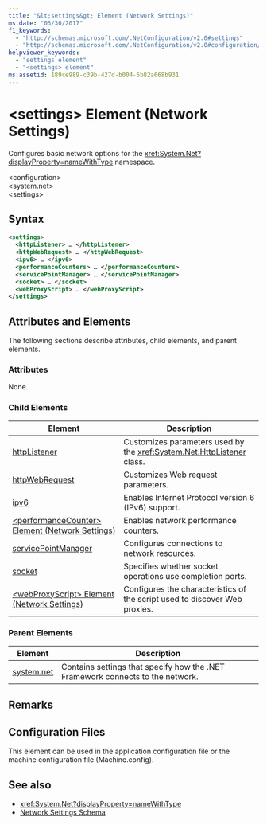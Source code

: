 ```yaml
---
title: "&lt;settings&gt; Element (Network Settings)"
ms.date: "03/30/2017"
f1_keywords: 
  - "http://schemas.microsoft.com/.NetConfiguration/v2.0#settings"
  - "http://schemas.microsoft.com/.NetConfiguration/v2.0#configuration/system.net/settings"
helpviewer_keywords: 
  - "settings element"
  - "<settings> element"
ms.assetid: 189ce989-c39b-427d-b004-6b82a668b931
---
```

# &lt;settings&gt; Element (Network Settings)
Configures basic network options for the <xref:System.Net?displayProperty=nameWithType> namespace.  
  
 \<configuration>  
\<system.net>  
\<settings>  
  
## Syntax  
  
```xml  
<settings>  
  <httpListener> … </httpListener>  
  <httpWebRequest> … </httpWebRequest>  
  <ipv6> … </ipv6>  
  <performanceCounters> … </performanceCounters>  
  <servicePointManager> … </servicePointManager>  
  <socket> … </socket>  
  <webProxyScript> … </webProxyScript>  
</settings>  
```  
  
## Attributes and Elements  
 The following sections describe attributes, child elements, and parent elements.  
  
### Attributes  
 None.  
  
### Child Elements  
  
|Element|Description|  
|-------------|-----------------|  
|[httpListener](../../../../../docs/framework/configure-apps/file-schema/network/httplistener-element-network-settings.md)|Customizes parameters used by the <xref:System.Net.HttpListener> class.|  
|[httpWebRequest](../../../../../docs/framework/configure-apps/file-schema/network/httpwebrequest-element-network-settings.md)|Customizes Web request parameters.|  
|[ipv6](../../../../../docs/framework/configure-apps/file-schema/network/ipv6-element-network-settings.md)|Enables Internet Protocol version 6 (IPv6) support.|  
|[\<performanceCounter> Element (Network Settings)](../../../../../docs/framework/configure-apps/file-schema/network/performancecounter-element-network-settings.md)|Enables network performance counters.|  
|[servicePointManager](../../../../../docs/framework/configure-apps/file-schema/network/servicepointmanager-element-network-settings.md)|Configures connections to network resources.|  
|[socket](../../../../../docs/framework/configure-apps/file-schema/network/socket-element-network-settings.md)|Specifies whether socket operations use completion ports.|  
|[\<webProxyScript> Element (Network Settings)](../../../../../docs/framework/configure-apps/file-schema/network/webproxyscript-element-network-settings.md)|Configures the characteristics of the script used to discover Web proxies.|  
  
### Parent Elements  
  
|Element|Description|  
|-------------|-----------------|  
|[system.net](../../../../../docs/framework/configure-apps/file-schema/network/system-net-element-network-settings.md)|Contains settings that specify how the .NET Framework connects to the network.|  
  
## Remarks  
  
## Configuration Files  
 This element can be used in the application configuration file or the machine configuration file (Machine.config).  
  
## See also
- <xref:System.Net?displayProperty=nameWithType>
- [Network Settings Schema](../../../../../docs/framework/configure-apps/file-schema/network/index.md)

